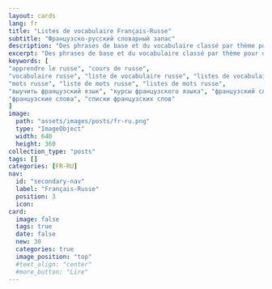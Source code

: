 ```yaml
---
layout: cards
lang: fr
title: "Listes de vocabulaire Français-Russe"
subtitle: "Французско-русский словарный запас"
description: "Des phrases de base et du vocabulaire classé par thème pour débuter en Russe."
excerpt: "Des phrases de base et du vocabulaire classé par thème pour débuter en Russe."
keywords: [
"apprendre le russe", "cours de russe",
"vocabulaire russe", "liste de vocabulaire russe", "listes de vocabulaire russe",
"mots russe", "liste de mots russe", "listes de mots russe",
"выучить французский язык", "курсы французского языка", "французский словарь", "Список французского словаря",
"французские слова", "списки французских слов"
]
image:
  path: "assets/images/posts/fr-ru.png"
  type: "ImageObject"
  width: 640
  height: 360
collection_type: "posts"
tags: []
categories: [FR-RU]
nav:
  id: "secondary-nav"
  label: "Français-Russe"
  position: 3
  icon:
card:
  image: false
  tags: true
  date: false
  new: 30
  categories: true
  image_position: "top"
  #text_align: "center"
  #more_button: "Lire"
---
```

